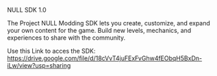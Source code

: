 NULL SDK 1.0

The Project NULL Modding SDK lets you create, customize, and expand your own content for the game. Build new levels, mechanics, and experiences to share with the community.

Use this Link to acces the SDK: https://drive.google.com/file/d/18cVvT4juFExFvGhw4fEObqH5BxDn-iLw/view?usp=sharing
